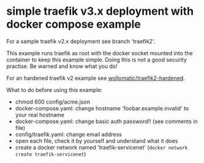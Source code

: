 # simple traefik v3.x deployment with docker compose example

For a sample traefik v2.x deployment see branch 'traefik2'.

This example runs traefik as root with the docker socket mounted into the container to keep this example simple.
Doing this is not a good security practise. Be warned and know what you do!

For an hardened traefik v2 example see [wollomatic/traefik2-hardened](https://github.com/wollomatic/traefik2-hardened).

What to do before using this example:

* chmod 600 config/acme.json
* docker-compose.yaml: change hostname 'foobar.example.invalid' to your real hostname
* docker-compose.yaml: change basic auth password!! (see comments in file)
* config/traefik.yaml: change email address 
* open each file, check it by yourself and understand what it does
* create a docker network named 'traefik-servicenet' (`docker network create traefik-servicenet`)
